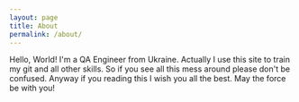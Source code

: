 ```yaml
---
layout: page
title: About
permalink: /about/
---
```


  Hello, World! I'm a QA Engineer from Ukraine.
  Actually I use this site to train my git and all other skills.
  So if you see all this mess around please don't be confused.
  Anyway if you reading this I wish you all the best.
  May the force be with you!
